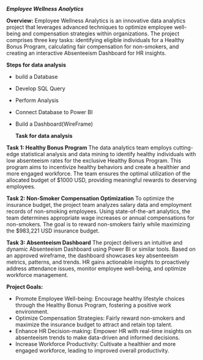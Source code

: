 
***Employee Wellness Analytics***

**Overview:**
Employee Wellness Analytics is an innovative data analytics project that leverages advanced techniques to optimize employee well-being and compensation strategies within organizations. The project comprises three key tasks: identifying eligible individuals for a Healthy Bonus Program, calculating fair compensation for non-smokers, and creating an interactive Absenteeism Dashboard for HR insights.

**Steps for data analysis**
- build a Database
- Develop SQL Query
- Perform Analysis
- Connect Database to Power BI
- Build a Dashboard(WireFrame)

  **Task for data analysis**

**Task 1: Healthy Bonus Program**
The data analytics team employs cutting-edge statistical analysis and data mining to identify healthy individuals with low absenteeism rates for the exclusive Healthy Bonus Program. This program aims to incentivize healthy behaviors and create a healthier and more engaged workforce. The team ensures the optimal utilization of the allocated budget of $1000 USD, providing meaningful rewards to deserving employees.

**Task 2: Non-Smoker Compensation Optimization**
To optimize the insurance budget, the project team analyzes salary data and employment records of non-smoking employees. Using state-of-the-art analytics, the team determines appropriate wage increases or annual compensations for non-smokers. The goal is to reward non-smokers fairly while maximizing the $983,221 USD insurance budget.

**Task 3: Absenteeism Dashboard**
The project delivers an intuitive and dynamic Absenteeism Dashboard using Power BI or similar tools. Based on an approved wireframe, the dashboard showcases key absenteeism metrics, patterns, and trends. HR gains actionable insights to proactively address attendance issues, monitor employee well-being, and optimize workforce management.

**Project Goals:**
- Promote Employee Well-being: Encourage healthy lifestyle choices through the Healthy Bonus Program, fostering a positive work environment.
- Optimize Compensation Strategies: Fairly reward non-smokers and maximize the insurance budget to attract and retain top talent.
- Enhance HR Decision-making: Empower HR with real-time insights on absenteeism trends to make data-driven and informed decisions.
- Increase Workforce Productivity: Cultivate a healthier and more engaged workforce, leading to improved overall productivity.

